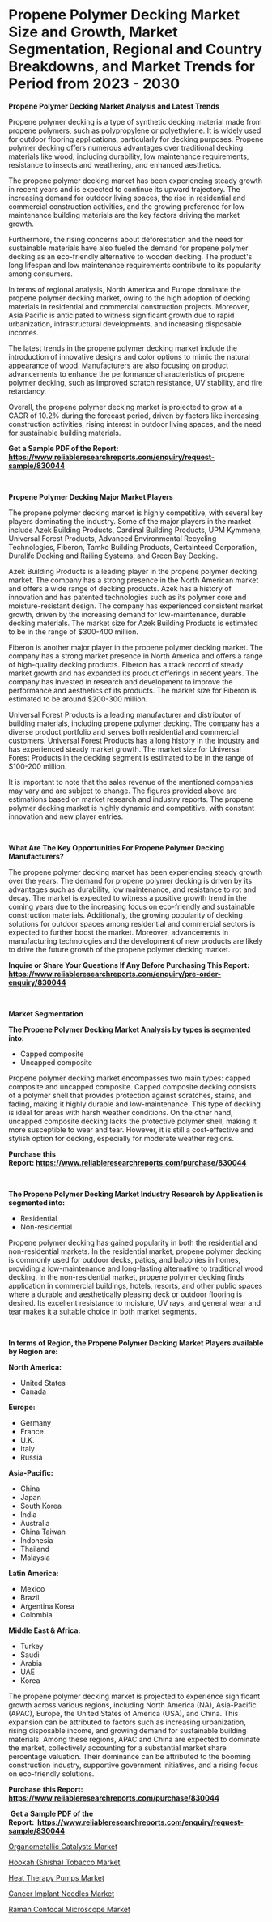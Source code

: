 <p><h1>Propene Polymer Decking Market Size and Growth, Market Segmentation, Regional and Country Breakdowns, and Market Trends for Period from 2023 -  2030</h1></p><p><strong>Propene Polymer Decking Market Analysis and Latest Trends</strong></p>
<p><p>Propene polymer decking is a type of synthetic decking material made from propene polymers, such as polypropylene or polyethylene. It is widely used for outdoor flooring applications, particularly for decking purposes. Propene polymer decking offers numerous advantages over traditional decking materials like wood, including durability, low maintenance requirements, resistance to insects and weathering, and enhanced aesthetics.</p><p>The propene polymer decking market has been experiencing steady growth in recent years and is expected to continue its upward trajectory. The increasing demand for outdoor living spaces, the rise in residential and commercial construction activities, and the growing preference for low-maintenance building materials are the key factors driving the market growth.</p><p>Furthermore, the rising concerns about deforestation and the need for sustainable materials have also fueled the demand for propene polymer decking as an eco-friendly alternative to wooden decking. The product's long lifespan and low maintenance requirements contribute to its popularity among consumers.</p><p>In terms of regional analysis, North America and Europe dominate the propene polymer decking market, owing to the high adoption of decking materials in residential and commercial construction projects. Moreover, Asia Pacific is anticipated to witness significant growth due to rapid urbanization, infrastructural developments, and increasing disposable incomes.</p><p>The latest trends in the propene polymer decking market include the introduction of innovative designs and color options to mimic the natural appearance of wood. Manufacturers are also focusing on product advancements to enhance the performance characteristics of propene polymer decking, such as improved scratch resistance, UV stability, and fire retardancy.</p><p>Overall, the propene polymer decking market is projected to grow at a CAGR of 10.2% during the forecast period, driven by factors like increasing construction activities, rising interest in outdoor living spaces, and the need for sustainable building materials.</p></p>
<p><strong>Get a Sample PDF of the Report:&nbsp; <a href="https://www.reliableresearchreports.com/enquiry/request-sample/830044">https://www.reliableresearchreports.com/enquiry/request-sample/830044</a></strong></p>
<p>&nbsp;</p>
<p><strong>Propene Polymer Decking Major Market Players</strong></p>
<p><p>The propene polymer decking market is highly competitive, with several key players dominating the industry. Some of the major players in the market include Azek Building Products, Cardinal Building Products, UPM Kymmene, Universal Forest Products, Advanced Environmental Recycling Technologies, Fiberon, Tamko Building Products, Certainteed Corporation, Duralife Decking and Railing Systems, and Green Bay Decking.</p><p>Azek Building Products is a leading player in the propene polymer decking market. The company has a strong presence in the North American market and offers a wide range of decking products. Azek has a history of innovation and has patented technologies such as its polymer core and moisture-resistant design. The company has experienced consistent market growth, driven by the increasing demand for low-maintenance, durable decking materials. The market size for Azek Building Products is estimated to be in the range of $300-400 million.</p><p>Fiberon is another major player in the propene polymer decking market. The company has a strong market presence in North America and offers a range of high-quality decking products. Fiberon has a track record of steady market growth and has expanded its product offerings in recent years. The company has invested in research and development to improve the performance and aesthetics of its products. The market size for Fiberon is estimated to be around $200-300 million.</p><p>Universal Forest Products is a leading manufacturer and distributor of building materials, including propene polymer decking. The company has a diverse product portfolio and serves both residential and commercial customers. Universal Forest Products has a long history in the industry and has experienced steady market growth. The market size for Universal Forest Products in the decking segment is estimated to be in the range of $100-200 million.</p><p>It is important to note that the sales revenue of the mentioned companies may vary and are subject to change. The figures provided above are estimations based on market research and industry reports. The propene polymer decking market is highly dynamic and competitive, with constant innovation and new player entries.</p></p>
<p>&nbsp;</p>
<p><strong>What Are The Key Opportunities For Propene Polymer Decking Manufacturers?</strong></p>
<p><p>The propene polymer decking market has been experiencing steady growth over the years. The demand for propene polymer decking is driven by its advantages such as durability, low maintenance, and resistance to rot and decay. The market is expected to witness a positive growth trend in the coming years due to the increasing focus on eco-friendly and sustainable construction materials. Additionally, the growing popularity of decking solutions for outdoor spaces among residential and commercial sectors is expected to further boost the market. Moreover, advancements in manufacturing technologies and the development of new products are likely to drive the future growth of the propene polymer decking market.</p></p>
<p><strong>Inquire or Share Your Questions If Any Before Purchasing This Report: <a href="https://www.reliableresearchreports.com/enquiry/pre-order-enquiry/830044">https://www.reliableresearchreports.com/enquiry/pre-order-enquiry/830044</a></strong></p>
<p>&nbsp;</p>
<p><strong>Market Segmentation</strong></p>
<p><strong>The Propene Polymer Decking Market Analysis by types is segmented into:</strong></p>
<p><ul><li>Capped composite</li><li>Uncapped composite</li></ul></p>
<p><p>Propene polymer decking market encompasses two main types: capped composite and uncapped composite. Capped composite decking consists of a polymer shell that provides protection against scratches, stains, and fading, making it highly durable and low-maintenance. This type of decking is ideal for areas with harsh weather conditions. On the other hand, uncapped composite decking lacks the protective polymer shell, making it more susceptible to wear and tear. However, it is still a cost-effective and stylish option for decking, especially for moderate weather regions.</p></p>
<p><strong>Purchase this Report:&nbsp;<a href="https://www.reliableresearchreports.com/purchase/830044">https://www.reliableresearchreports.com/purchase/830044</a></strong></p>
<p>&nbsp;</p>
<p><strong>The Propene Polymer Decking Market Industry Research by Application is segmented into:</strong></p>
<p><ul><li>Residential</li><li>Non-residential</li></ul></p>
<p><p>Propene polymer decking has gained popularity in both the residential and non-residential markets. In the residential market, propene polymer decking is commonly used for outdoor decks, patios, and balconies in homes, providing a low-maintenance and long-lasting alternative to traditional wood decking. In the non-residential market, propene polymer decking finds application in commercial buildings, hotels, resorts, and other public spaces where a durable and aesthetically pleasing deck or outdoor flooring is desired. Its excellent resistance to moisture, UV rays, and general wear and tear makes it a suitable choice in both market segments.</p></p>
<p>&nbsp;</p>
<p><strong>In terms of Region, the Propene Polymer Decking Market Players available by Region are:</strong></p>
<p>
    <p> <strong> North America: </strong>
        <ul>
            <li>United States</li>
            <li>Canada</li>
        </ul>
        </p> 
    <p> <strong> Europe: </strong>
        <ul>
            <li>Germany</li>
            <li>France</li>
            <li>U.K.</li>
            <li>Italy</li>
            <li>Russia</li>
        </ul>
        </p> 
    <p> <strong> Asia-Pacific: </strong>
        <ul>
            <li>China</li>
            <li>Japan</li>
            <li>South Korea</li>
            <li>India</li>
            <li>Australia</li>
            <li>China Taiwan</li>
            <li>Indonesia</li>
            <li>Thailand</li>
            <li>Malaysia</li>
        </ul>
        </p> 
    <p> <strong> Latin America: </strong>
        <ul>
            <li>Mexico</li>
            <li>Brazil</li>
            <li>Argentina Korea</li>
            <li>Colombia</li>
        </ul>
        </p> 
    <p> <strong> Middle East & Africa: </strong>
        <ul>
            <li>Turkey</li>
            <li>Saudi</li>
            <li>Arabia</li>
            <li>UAE</li>
            <li>Korea</li>
        </ul>
    </p>
    </p>
<p><p>The propene polymer decking market is projected to experience significant growth across various regions, including North America (NA), Asia-Pacific (APAC), Europe, the United States of America (USA), and China. This expansion can be attributed to factors such as increasing urbanization, rising disposable income, and growing demand for sustainable building materials. Among these regions, APAC and China are expected to dominate the market, collectively accounting for a substantial market share percentage valuation. Their dominance can be attributed to the booming construction industry, supportive government initiatives, and a rising focus on eco-friendly solutions.</p></p>
<p><strong>Purchase this Report: <a href="https://www.reliableresearchreports.com/purchase/830044">https://www.reliableresearchreports.com/purchase/830044</a></strong></p>
<p>&nbsp;<strong>Get a Sample PDF of the Report:&nbsp;&nbsp;<a href="https://www.reliableresearchreports.com/enquiry/request-sample/830044">https://www.reliableresearchreports.com/enquiry/request-sample/830044</a></strong></p>
<p><strong></strong></p>
<p><p><a href="https://www.linkedin.com/pulse/organometallic-catalysts-market-challenges-opportunities-growth/">Organometallic Catalysts Market</a></p><p><a href="https://medium.com/@royalmiller09/hookah-shisha-tobacco-market-outlook-industry-overview-and-forecast-2023-to-2030-291bef2fca22">Hookah (Shisha) Tobacco Market</a></p><p><a href="https://github.com/sofayahoo2023/Market-Research-Report-List-1/blob/main/heat-therapy-pumps-market.md">Heat Therapy Pumps Market</a></p><p><a href="https://github.com/pizolina/Market-Research-Report-List-1/blob/main/cancer-implant-needles-market.md">Cancer Implant Needles Market</a></p><p><a href="https://www.linkedin.com/pulse/raman-confocal-microscope-market-share-amp-new-trends-analysis/">Raman Confocal Microscope Market</a></p></p>